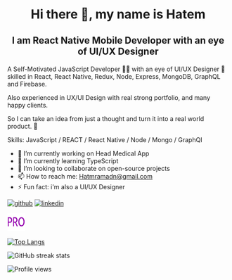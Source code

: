 <h1 align="center">Hi there 👋, my name is Hatem</h1> 

<h2 align="center">I am React Native Mobile Developer with an eye of UI/UX Designer</h2> 

#### 

A Self-Motivated JavaScript Developer 👨‍💻 with an eye of UI/UX Designer 🥷 skilled in React, React Native, Redux, Node, Express, MongoDB, GraphQL and Firebase.

Also experienced in UX/UI Design with real strong portfolio, and many happy clients.

So I can take an idea from just a thought and turn it into a real world product. 🚀 


Skills: JavaScript / REACT / React Native / Node / Mongo / GraphQl

- 🔭 I’m currently working on Head Medical App
- 🌱 I’m currently learning TypeScript
- 👯 I’m looking to collaborate on open-source projects
- 📫 How to reach me: Hatmramadn@gmail.com
- ⚡ Fun fact: i'm also a UI/UX Designer

[<img src='https://cdn.jsdelivr.net/npm/simple-icons@3.0.1/icons/github.svg' alt='github' height='40'>](https://github.com/hatmramadn) [<img src='https://cdn.jsdelivr.net/npm/simple-icons@3.0.1/icons/linkedin.svg' alt='linkedin' height='40'>](https://www.linkedin.com/in/hatmramadan/)

<a href='https://github.com/pricing'><img src='https://raw.githubusercontent.com/acervenky/animated-github-badges/master/assets/pro.gif' width='40' height='40'></a>

[![Top Langs](https://github-readme-stats.vercel.app/api/top-langs/?username=hatmramadn)](https://github.com/anuraghazra/github-readme-stats)

![GitHub streak stats](https://github-readme-streak-stats.herokuapp.com/?user=hatmramadn)

![Profile views](https://gpvc.arturio.dev/hatmramadn)

